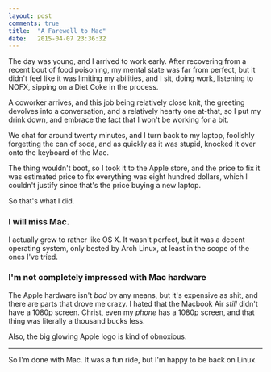 ```yaml
---
layout: post
comments: true
title:  "A Farewell to Mac"
date:   2015-04-07 23:36:32
---
```


The day was young, and I arrived to work early.  After recovering from a recent bout of food poisoning, my mental state was far from perfect, but it didn't feel like it was limiting my abilities, and I sit, doing work, listening to NOFX, sipping on a Diet Coke in the process.  

A coworker arrives, and this job being relatively close knit, the greeting devolves into a conversation, and a relatively hearty one at-that, so I put my drink down, and embrace the fact that I won't be working for a bit.  

We chat for around twenty minutes, and I turn back to my laptop, foolishly forgetting the can of soda, and as quickly as it was stupid, knocked it over onto the keyboard of the Mac. 

The thing wouldn't boot, so I took it to the Apple store, and the price to fix it was estimated price to fix everything was eight hundred dollars, which I couldn't justify since that's the price buying a new laptop. 

So that's what I did. 

### I will miss Mac. 

I actually grew to rather like OS X.  It wasn't perfect, but it was a decent operating system, only bested by Arch Linux, at least in the scope of the ones I've tried. 

### I'm not completely impressed with Mac hardware

The Apple hardware isn't *bad* by any means, but it's expensive as shit, and there are parts that drove me crazy. I hated that the Macbook Air *still* didn't have a 1080p screen.  Christ, even my *phone* has a 1080p screen, and that thing was literally a thousand bucks less. 

Also, the big glowing Apple logo is kind of obnoxious. 


------------

So I'm done with Mac.  It was a fun ride, but I'm happy to be back on Linux.  
